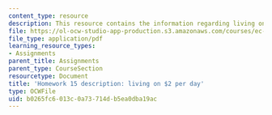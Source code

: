 ```yaml
---
content_type: resource
description: This resource contains the information regarding living on $2 per day.
file: https://ol-ocw-studio-app-production.s3.amazonaws.com/courses/ec-701j-d-lab-i-development-fall-2009/b0265fc6013c0a73714db5ea0dba19ac_MITEC_701JF09_hw15.pdf
file_type: application/pdf
learning_resource_types:
- Assignments
parent_title: Assignments
parent_type: CourseSection
resourcetype: Document
title: 'Homework 15 description: living on $2 per day'
type: OCWFile
uid: b0265fc6-013c-0a73-714d-b5ea0dba19ac
---
```

